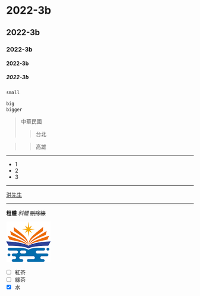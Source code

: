 # 2022-3b
## 2022-3b
### 2022-3b
#### 2022-3b
##### 2022-3b

`small`

```
big
bigger
```

>中華民國
>>台北

>>高雄
***

* 1
* 2
* 3
---
[洪先生](https://github.com/jinHung2201/2022-3B/blob/main/README.md)
___
**粗體**
*斜體*
~~刪除線~~

![NKUST](nkust.png "高科大")

- [ ] 紅茶
- [ ] 綠茶
- [x] 水
